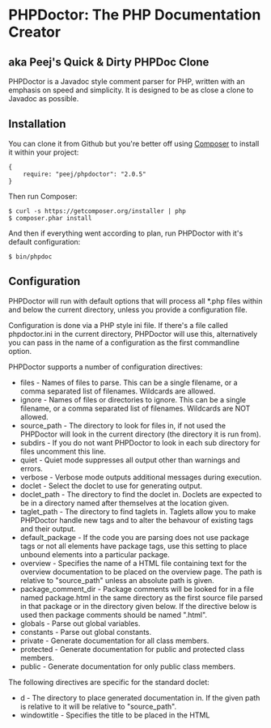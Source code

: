 PHPDoctor: The PHP Documentation Creator
========================================

aka Peej's Quick & Dirty PHPDoc Clone
-------------------------------------

PHPDoctor is a Javadoc style comment parser for PHP, written with an emphasis on
speed and simplicity. It is designed to be as close a clone to Javadoc as possible.


Installation
------------

You can clone it from Github but you're better off using [Composer](http://getcomposer.org)
to install it within your project:

    {
        require: "peej/phpdoctor": "2.0.5"
    }

Then run Composer:

    $ curl -s https://getcomposer.org/installer | php
    $ composer.phar install

And then if everything went according to plan, run PHPDoctor with it's default
configuration:

    $ bin/phpdoc


Configuration
-------------

PHPDoctor will run with default options that will process all *.php files within
and below the current directory, unless you provide a configuration file.

Configuration is done via a PHP style ini file. If there's a file called
phpdoctor.ini in the current directory, PHPDoctor will use this, alternatively
you can pass in the name of a configuration as the first commandline option.

PHPDoctor supports a number of configuration directives:

 * files - Names of files to parse. This can be a single filename, or a
   comma separated list of filenames. Wildcards are allowed.
 * ignore - Names of files or directories to ignore. This can be a single
   filename, or a comma separated list of filenames. Wildcards are NOT
   allowed.
 * source_path - The directory to look for files in, if not used the
   PHPDoctor will look in the current directory (the directory it
   is run from).
 * subdirs - If you do not want PHPDoctor to look in each sub directory
   for files uncomment this line.
 * quiet - Quiet mode suppresses all output other than warnings and
   errors.
 * verbose - Verbose mode outputs additional messages during execution.
 * doclet - Select the doclet to use for generating output.
 * doclet_path - The directory to find the doclet in. Doclets are
   expected to be in a directory named after themselves at the
   location given.
 * taglet_path - The directory to find taglets in. Taglets allow you to
   make PHPDoctor handle new tags and to alter the behavour of
   existing tags and their output.
 * default_package - If the code you are parsing does not use package
   tags or not all elements have package tags, use this setting to
   place unbound elements into a particular package.
 * overview - Specifies the name of a HTML file containing text for the
   overview documentation to be placed on the overview page. The
   path is relative to "source_path" unless an absolute path is
   given.
 * package_comment_dir - Package comments will be looked for in a file
   named package.html in the same directory as the first source
   file parsed in that package or in the directory given below. If
   the directive below is used then package comments should be
   named "<packageName>.html".
 * globals - Parse out global variables.
 * constants - Parse out global constants.
 * private - Generate documentation for all class members.
 * protected - Generate documentation for public and protected class
   members.
 * public - Generate documentation for only public class members.
 
 The following directives are specific for the standard doclet:
 
 * d - The directory to place generated documentation in. If the given
   path is relative to it will be relative to "source_path".
 * windowtitle - Specifies the title to be placed in the HTML <title>
   tag.
 * doctitle - Specifies the title to be placed near the top of the
   overview summary file.
 * header - Specifies the header text to be placed at the top of each
   output file. The header will be placed to the right of the
   upper navigation bar.
 * footer - Specifies the footer text to be placed at the bottom of each
   output file. The footer will be placed to the right of the
   lower navigation bar.
 * bottom - Specifies the text to be placed at the bottom of each output
   file. The text will be placed at the bottom of the page, below
   the lower navigation bar.
 * tree - Create a class tree


Doc Comments
------------

A full description of the format of doc comments can be found on the
Sun Javadoc web site (http://java.sun.com/j2se/javadoc/). Doc comments
look like this:

    /**
     * This is the typical format of a simple documentation comment
     * that spans two lines.
     */


### Tags

PHPDoctor supports the following tags within a doc comment:

    @author name-text
    @deprecated deprecated-text
    {@link package.class#member label}
    {@linkplain package.class#member label}
    @param parameter-type parameter-name description
    @return return-type description
    @see packahge.class#member
    @since since-text
    @var var-type
    @version version-text

Some Javadoc tags are not relevant to PHP, others are added or slightly changed
due to PHPs loose typing.


Questions
---------

Q: Why do we need another PHPDdoc clone?

A: I wrote PHPDoctor because I back in 2004, I couldn't find a Javadoc clone for
PHP that was small and simple and worked out of the box or that worked at all.
The PHP tokenizer extension has made creating PHPDoc programs really easy since
PHP can now do the hard work for you.

Q: Why is PHPDoctor different from other PHPDoc programs?

A: PHPDoctor is very small and easy to use, sticking as closely as
possible to the way Javadoc works, including using the same program
structure and doclet approach to templating. PHPDoctor has a very small
learning curve, most people should be able to generate API
documentation in only a few minutes.

Q: Tell me more about how PHPDoctor works

A: PHPDoctor uses the PHP tokenizer extension, this means that it lets PHP do the
parsing of your source code. PHPDoctor just takes the tokens PHP parses out and
turns them into API documentation via doclet clases. This means it will work for
any valid PHP code, no exceptions, it also makes it very fast.
